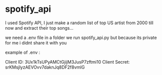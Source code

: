# spotify_api
I used Spotify API, I just make a random list of top US artist from 2000 till now and extract their top songs...

we need a .env file in a folder we run spotify_api.py
but because its private for me i didnt share it with you


example of   .env  :


Client ID: 3Ux1kTsUPyAMCtGjijM3JusP7zftmi10
Client Secret: srKMsjIyzAEVOvv7daknJq8DF2f8vmlG